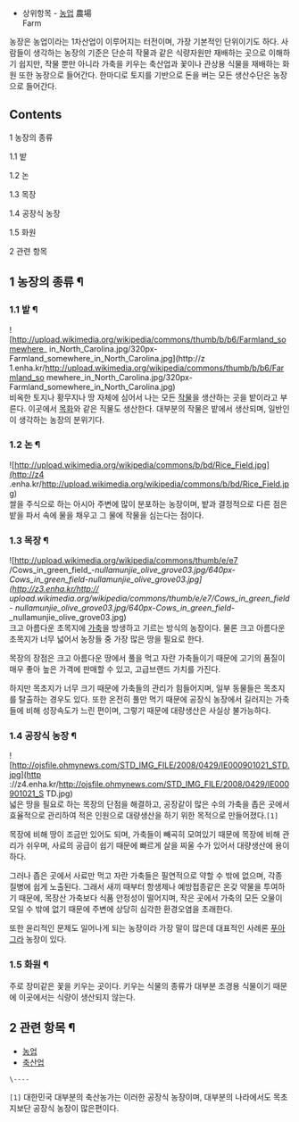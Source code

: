   * 상위항목 - [농업](%EB%86%8D%EC%97%85.md)
農場  
Farm

농장은 농업이라는 1차산업이 이루어지는 터전이며, 가장 기본적인 단위이기도 하다. 사람들이 생각하는 농장의 기준은 단순히 작물과 같은
식량자원만 재배하는 곳으로 이해하기 쉽지만, 작물 뿐만 아니라 가축을 키우는 축산업과 꽃이나 관상용 식물을 재배하는 화원 또한 농장으로
들어간다. 한마디로 토지를 기반으로 돈을 버는 모든 생산수단은 농장으로 들어간다.  

## Contents

    

1 농장의 종류

    

1.1 밭

1.2 논

1.3 목장

1.4 공장식 농장

1.5 화원

2 관련 항목

## 1 농장의 종류 ¶

### 1.1 밭 ¶

![http://upload.wikimedia.org/wikipedia/commons/thumb/b/b6/Farmland_somewhere_
in_North_Carolina.jpg/320px-Farmland_somewhere_in_North_Carolina.jpg](http://z
1.enha.kr/http://upload.wikimedia.org/wikipedia/commons/thumb/b/b6/Farmland_so
mewhere_in_North_Carolina.jpg/320px-Farmland_somewhere_in_North_Carolina.jpg)  
비옥한 토지나 황무지나 땅 자체에 심어서 나는 모든 [작물](%EC%9E%91%EB%AC%BC.md)을 생산하는 곳을 밭이라고 부른다.
이곳에서 [목화](%EB%AA%A9%ED%99%94.md)와 같은 직물도 생산한다. 대부분의 작물은 밭에서 생산되며, 일반인이 생각하는
농장의 분위기다.

### 1.2 논 ¶

![http://upload.wikimedia.org/wikipedia/commons/b/bd/Rice_Field.jpg](http://z4
.enha.kr/http://upload.wikimedia.org/wikipedia/commons/b/bd/Rice_Field.jpg)  
쌀을 주식으로 하는 아시아 주변에 많이 분포하는 농장이며, 밭과 결정적으로 다른 점은 밭을 파서 속에 물을 채우고 그 물에 작물을 심는다는
점이다.

### 1.3 목장 ¶

![http://upload.wikimedia.org/wikipedia/commons/thumb/e/e7
/Cows_in_green_field_-_nullamunjie_olive_grove03.jpg/640px-
Cows_in_green_field_-_nullamunjie_olive_grove03.jpg](http://z3.enha.kr/http://
upload.wikimedia.org/wikipedia/commons/thumb/e/e7/Cows_in_green_field_-
_nullamunjie_olive_grove03.jpg/640px-Cows_in_green_field_-
_nullamunjie_olive_grove03.jpg)  
크고 아름다운 초목지에 [가축](%EA%B0%80%EC%B6%95.md)을 방생하고 기르는 방식의 농장이다. 물론 크고 아름다운
초목지가 너무 넓어서 농장들 중 가장 많은 땅을 필요로 한다.

  

목장의 장점은 크고 아름다운 땅에서 풀을 먹고 자란 가축들이기 때문에 고기의 품질이 매우 좋아 높은 가격에 판매할 수 있고, 고급브랜드
가치를 가진다.  

  

하지만 목초지가 너무 크기 때문에 가축들의 관리가 힘들어지며, 일부 동물들은 목초지를 탈출하는 경우도 있다. 또한 온전히 풀만 먹기 때문에
공장식 농장에서 길러지는 가축들에 비해 성장속도가 느린 편이며, 그렇기 때문에 대량생산은 사실상 불가능하다.  

### 1.4 공장식 농장 ¶

![http://ojsfile.ohmynews.com/STD_IMG_FILE/2008/0429/IE000901021_STD.jpg](http
://z4.enha.kr/http://ojsfile.ohmynews.com/STD_IMG_FILE/2008/0429/IE000901021_S
TD.jpg)  
넓은 땅을 필요로 하는 목장의 단점을 해결하고, 공장같이 많은 수의 가축을 좁은 곳에서 효율적으로 관리하여 적은 인원으로 대량생산을 하기
위한 목적으로 만들어졌다.`[1]`

  

목장에 비해 땅이 조금만 있어도 되며, 가축들이 빼곡히 모여있기 때문에 목장에 비해 관리가 쉬우며, 사료의 공급이 쉽기 때문에 빠르게 살을
찌울 수가 있어서 대량생산에 용이하다.  

  

그러나 좁은 곳에서 사료만 먹고 자란 가축들은 필연적으로 약할 수 밖에 없으며, 각종 질병에 쉽게 노출된다. 그래서 새끼 때부터 항생제나
예방접종같은 온갖 약물을 투여하기 때문에, 목장산 가축보다 식품 안정성이 떨어지며, 작은 곳에서 가축의 모든 오물이 모일 수 밖에 없기
때문에 주변에 상당히 심각한 환경오염을 초래한다.  

  

또한 윤리적인 문제도 일어나게 되는 농장이라 가장 말이 많은데 대표적인 사례론
[푸아그라](%ED%91%B8%EC%95%84%EA%B7%B8%EB%9D%BC.md) 농장이 있다.

### 1.5 화원 ¶

주로 장미같은 꽃을 키우는 곳이다. 키우는 식물의 종류가 대부분 조경용 식물이기 때문에 이곳에서는 식량이 생산되지 않는다.  

## 2 관련 항목 ¶

  * [농업](%EB%86%8D%EC%97%85.md)
  * [축산업](%EC%B6%95%EC%82%B0%EC%97%85.md)  

`\----`

`[1]` 대한민국 대부분의 축산농가는 이러한 공장식 농장이며, 대부분의 나라에서도 목초지보단 공장식 농장이 많은편이다.

